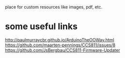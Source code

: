 place for custom resources like images, pdf, etc.

# some useful links
http://paulmurraycbr.github.io/ArduinoTheOOWay.html
https://github.com/maarten-pennings/CCS811/issues/8
https://github.com/JsBergbau/CCS811-Firmware-Updater

